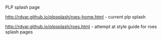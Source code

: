 PLP splash page

http://rdyar.github.io/plpsplash/roes-home.html - current plp splash

http://rdyar.github.io/plpsplash/roes.html - attempt at style guide for roes splash pages




